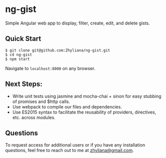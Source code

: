 # ng-gist

Simple Angular web app to display, filter, create, edit, and delete gists.

## Quick Start
```shell
$ git clone git@github.com:Zhyliana/ng-gist.git
$ cd ng-gist
$ npm start
```
Navigate to `localhost:8000` on any browser.

## Next Steps:
- Write unit tests using jasmine and mocha-chai + sinon for easy stubbing of promises and $http calls.
- Use webpack to compile our files and dependencies. 
- Use ES2015 syntax to facilitate the reusability of providers, directives, etc. across modules.

## Questions
To request access for additional users or if you have any installation questions, feel free to reach out to me at zhyliana@gmail.com.

